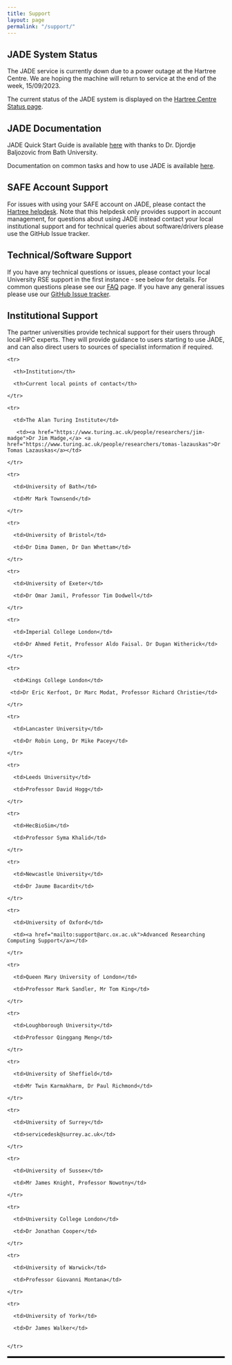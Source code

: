 ```yaml
---
title: Support
layout: page
permalink: "/support/"
---
```


## JADE System Status ## 

The JADE service is currently down due to a power outage at the Hartree Centre. We are hoping the machine will return to service at the end of the week, 15/09/2023. 

The current status of the JADE system is displayed on the [Hartree Centre Status page](https://stfc.service-now.com/hcssp?id=services_status).


## JADE Documentation ## 

JADE Quick Start Guide is available [here](http://www.jade.ac.uk/img/jade2_quick_start_guide.pdf) with thanks to Dr. Djordje Baljozovic from Bath University. 

Documentation on common tasks and how to use JADE is available [here](http://jade-hpc.readthedocs.io/).

## SAFE Account Support ##
<!--This will help local users adopt the new facility, optimise their codes for this platform and hence maximise their scientific output from the machine. -->

For issues with using your SAFE account on JADE, please contact the [Hartree helpdesk](https://stfc.service-now.com/hcssp). Note that this helpdesk only provides support in account management, for questions about using JADE instead contact your local institutional support and for technical queries about software/drivers please use the GitHub Issue tracker.

## Technical/Software Support ##

If you have any technical questions or issues, please contact your local University RSE support in the first instance - see below for details. For common questions please see our [FAQ](https://www.jade.ac.uk/faqs/) page. If you have any general issues please use our [GitHub Issue tracker](https://github.com/jade-hpc-gpu/jade-hpc-gpu.github.io/issues).

## Institutional Support ##

The partner universities provide technical support for their users through local HPC experts.  They will provide guidance to users starting to use JADE, and can also direct users to sources of specialist information if required.
<style>

table.GeneratedTable {

  width: 100%;

  background-color: #ffffff;

  border-collapse: collapse;

  border-width: 2px;

  border-color: #000000;

  border-style: solid;

  color: #000000;

}

 

table.GeneratedTable td, table.GeneratedTable th {

  border-width: 2px;

  border-color: #000000;

  border-style: solid;

  padding: 3px;

}

 

table.GeneratedTable thead {

  background-color: #597d35;

}

</style>

 

<table class="GeneratedTable">

  <thead>

    <tr>

      <th>Institution</th>

      <th>Current local points of contact</th>

    </tr>

  </thead>

  <tbody>

    <tr>

      <td>The Alan Turing Institute</td>
      
       <td><a href="https://www.turing.ac.uk/people/researchers/jim-madge">Dr Jim Madge,</a> <a href="https://www.turing.ac.uk/people/researchers/tomas-lazauskas">Dr Tomas Lazauskas</a></td>

    </tr>

    <tr>

      <td>University of Bath</td>

      <td>Mr Mark Townsend</td>

    </tr>

    <tr>

      <td>University of Bristol</td>

      <td>Dr Dima Damen, Dr Dan Whettam</td>
      
    </tr>

    <tr>

      <td>University of Exeter</td>

      <td>Dr Omar Jamil, Professor Tim Dodwell</td>
       
    </tr>

    <tr>

      <td>Imperial College London</td>

      <td>Dr Ahmed Fetit, Professor Aldo Faisal. Dr Dugan Witherick</td>

    </tr>

    <tr>

      <td>Kings College London</td>

     <td>Dr Eric Kerfoot, Dr Marc Modat, Professor Richard Christie</td>
      
    </tr>

    <tr>

      <td>Lancaster University</td>

      <td>Dr Robin Long, Dr Mike Pacey</td>
      
    </tr>

    <tr>

      <td>Leeds University</td>

      <td>Professor David Hogg</td>
      
    </tr>

    <tr>

      <td>HecBioSim</td>

      <td>Professor Syma Khalid</td>

    </tr>

    <tr>

      <td>Newcastle University</td>

      <td>Dr Jaume Bacardit</td>
     
    </tr>

    <tr>

      <td>University of Oxford</td>  

      <td><a href="mailto:support@arc.ox.ac.uk">Advanced Researching Computing Support</a></td>
      
    </tr>

    <tr>

      <td>Queen Mary University of London</td>

      <td>Professor Mark Sandler, Mr Tom King</td>

    </tr>

    <tr>

      <td>Loughborough University</td>

      <td>Professor Qinggang Meng</td>

    </tr>

    <tr>

      <td>University of Sheffield</td>

      <td>Mr Twin Karmakharm, Dr Paul Richmond</td>

    </tr>

    <tr>

      <td>University of Surrey</td>

      <td>servicedesk@surrey.ac.uk</td>
      
    </tr>

    <tr>

      <td>University of Sussex</td>

      <td>Mr James Knight, Professor Nowotny</td>
 
    </tr>

    <tr>

      <td>University College London</td>

      <td>Dr Jonathan Cooper</td>

    </tr>

    <tr>

      <td>University of Warwick</td>

      <td>Professor Giovanni Montana</td>

    </tr>

    <tr>

      <td>University of York</td>

      <td>Dr James Walker</td>


    </tr>

  </tbody>

</table>






<!--
<section id="portfolio-work">
    <div class="container">
        <div class="row">
          <div class="col-md-12">
            <div class="block">
              <div class="portfolio-menu">
                <ul>
                    <li class="filter" data-filter="all">All tutorials</li>
                    <li class="filter" data-filter=".Tag1">Tag 1</li>
                    <li class="filter" data-filter=".Tag2">Tag 2</li>
                    <li class="filter" data-filter=".Tag3">Tag 3</li>
                </ul>
              </div>
                
              <div class="portfolio-contant">
                <ul id="portfolio-contant-active">
        
                    <li class="mix Tag1">
                      <a href="">
                        <img src="{{ site.baseurl }}/img/support/1.png" alt="">
                        <div class="overly">
                          <div class="position-center">
                            <h2>Lorem ipsum 1</h2>
                            <p>Nullam dictum felis eu pede mollis pretium. Integer tincidunt </p>

                          </div>
                        </div>
                      </a>
                  </li>
          
                    <li class="mix Tag2">
                      <a href="">
                        <img src="{{ site.baseurl }}/img/support/2.png" alt="">
                        <div class="overly">
                          <div class="position-center">
                            <h2>Lorem ipsum 2</h2>
                            <p>Nullam dictum felis eu pede mollis pretium. Integer tincidunt </p>

                          </div>
                        </div>
                      </a>
                  </li>

              
                </ul>
              </div>
            </div>
          </div>
        </div>
    </div>
</section>
-->


